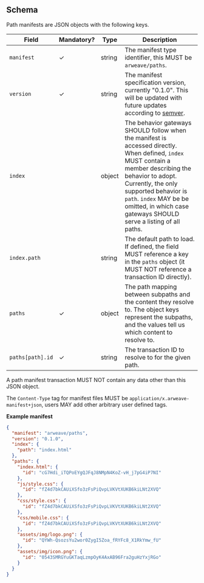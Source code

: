 ## Schema

Path manifests are JSON objects with the following keys.

| Field            | Mandatory? | Type   | Description |
| ---------------- | ---------- | ------ | ----------- |
| `manifest`       | ✓          | string | The manifest type identifier, this MUST be `arweave/paths`. |
| `version`        | ✓          | string | The manifest specification version, currently "0.1.0". This will be updated with future updates according to [semver](https://semver.org). |
| `index`          |            | object | The behavior gateways SHOULD follow when the manifest is accessed directly. When defined, `index` MUST contain a member describing the behavior to adopt. Currently, the only supported behavior is `path`. `index` MAY be be omitted, in which case gateways SHOULD serve a listing of all paths. |
| `index.path`     |            | string | The default path to load. If defined, the field MUST reference a key in the `paths` object (it MUST NOT reference a transaction ID directly). |
| `paths`          | ✓          | object | The path mapping between subpaths and the content they resolve to. The object keys represent the subpaths, and the values tell us which content to resolve to. |
| `paths[path].id` | ✓          | string | The transaction ID to resolve to for the given path. |

A path manifest transaction MUST NOT contain any data other than this JSON object.

The `Content-Type` tag for manifest files MUST be `application/x.arweave-manifest+json`, users MAY add other arbitrary user defined tags.

**Example manifest**

```json
{
  "manifest": "arweave/paths",
  "version": "0.1.0",
  "index": {
    "path": "index.html"
  },
  "paths": {
    "index.html": {
      "id": "cG7Hdi_iTQPoEYgQJFqJ8NMpN4KoZ-vH_j7pG4iP7NI"
    },
    "js/style.css": {
      "id": "fZ4d7bkCAUiXSfo3zFsPiQvpLVKVtXUKB6kiLNt2XVQ"
    },
    "css/style.css": {
      "id": "fZ4d7bkCAUiXSfo3zFsPiQvpLVKVtXUKB6kiLNt2XVQ"
    },
    "css/mobile.css": {
      "id": "fZ4d7bkCAUiXSfo3zFsPiQvpLVKVtXUKB6kiLNt2XVQ"
    },
    "assets/img/logo.png": {
      "id": "QYWh-QsozsYu2wor0ZygI5Zoa_fRYFc8_X1RkYmw_fU"
    },
    "assets/img/icon.png": {
      "id": "0543SMRGYuGKTaqLzmpOyK4AxAB96Fra2guHzYxjRGo"
    }
  }
}
```

